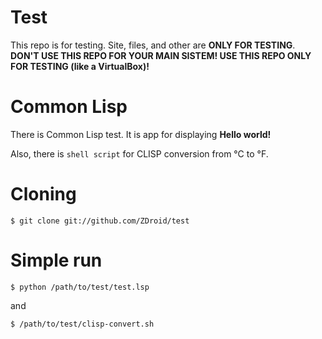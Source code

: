 # Test

This repo is for testing. Site, files, and other are **ONLY FOR TESTING**. **DON'T USE THIS REPO FOR YOUR MAIN SISTEM! USE THIS REPO ONLY FOR TESTING (like a VirtualBox)!**

# Common Lisp

There is Common Lisp test. It is app for displaying **Hello world!**

Also, there is `shell script` for CLISP conversion from °C to °F.

# Cloning

```
$ git clone git://github.com/ZDroid/test
```

# Simple run

```
$ python /path/to/test/test.lsp
```
and
```
$ /path/to/test/clisp-convert.sh
```
